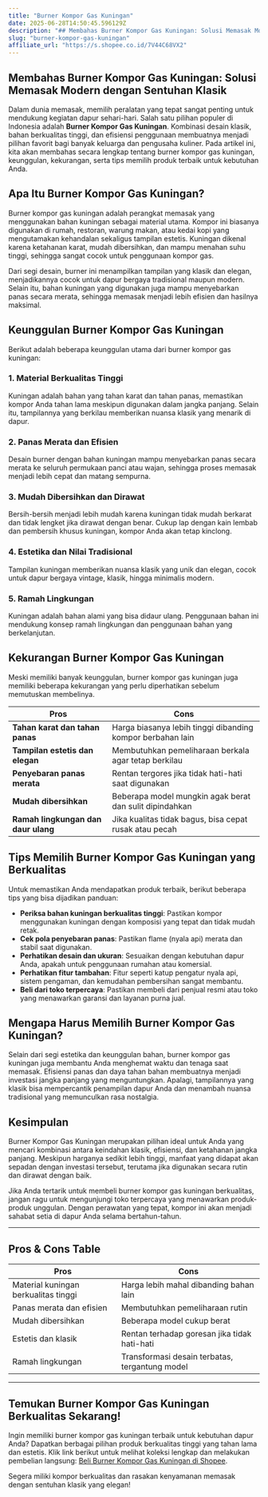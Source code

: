 ```yaml
---
title: "Burner Kompor Gas Kuningan"
date: 2025-06-28T14:50:45.596129Z
description: "## Membahas Burner Kompor Gas Kuningan: Solusi Memasak Modern dengan Sentuhan Klasik..."
slug: "burner-kompor-gas-kuningan"
affiliate_url: "https://s.shopee.co.id/7V44C68VX2"
---
```

## Membahas Burner Kompor Gas Kuningan: Solusi Memasak Modern dengan Sentuhan Klasik

Dalam dunia memasak, memilih peralatan yang tepat sangat penting untuk mendukung kegiatan dapur sehari-hari. Salah satu pilihan populer di Indonesia adalah **Burner Kompor Gas Kuningan**. Kombinasi desain klasik, bahan berkualitas tinggi, dan efisiensi penggunaan membuatnya menjadi pilihan favorit bagi banyak keluarga dan pengusaha kuliner. Pada artikel ini, kita akan membahas secara lengkap tentang burner kompor gas kuningan, keunggulan, kekurangan, serta tips memilih produk terbaik untuk kebutuhan Anda.

## Apa Itu Burner Kompor Gas Kuningan?

Burner kompor gas kuningan adalah perangkat memasak yang menggunakan bahan kuningan sebagai material utama. Kompor ini biasanya digunakan di rumah, restoran, warung makan, atau kedai kopi yang mengutamakan kehandalan sekaligus tampilan estetis. Kuningan dikenal karena ketahanan karat, mudah dibersihkan, dan mampu menahan suhu tinggi, sehingga sangat cocok untuk penggunaan kompor gas.

Dari segi desain, burner ini menampilkan tampilan yang klasik dan elegan, menjadikannya cocok untuk dapur bergaya tradisional maupun modern. Selain itu, bahan kuningan yang digunakan juga mampu menyebarkan panas secara merata, sehingga memasak menjadi lebih efisien dan hasilnya maksimal.

## Keunggulan Burner Kompor Gas Kuningan

Berikut adalah beberapa keunggulan utama dari burner kompor gas kuningan:

### 1. Material Berkualitas Tinggi

Kuningan adalah bahan yang tahan karat dan tahan panas, memastikan kompor Anda tahan lama meskipun digunakan dalam jangka panjang. Selain itu, tampilannya yang berkilau memberikan nuansa klasik yang menarik di dapur.

### 2. Panas Merata dan Efisien

Desain burner dengan bahan kuningan mampu menyebarkan panas secara merata ke seluruh permukaan panci atau wajan, sehingga proses memasak menjadi lebih cepat dan matang sempurna.

### 3. Mudah Dibersihkan dan Dirawat

Bersih-bersih menjadi lebih mudah karena kuningan tidak mudah berkarat dan tidak lengket jika dirawat dengan benar. Cukup lap dengan kain lembab dan pembersih khusus kuningan, kompor Anda akan tetap kinclong.

### 4. Estetika dan Nilai Tradisional

Tampilan kuningan memberikan nuansa klasik yang unik dan elegan, cocok untuk dapur bergaya vintage, klasik, hingga minimalis modern.

### 5. Ramah Lingkungan

Kuningan adalah bahan alami yang bisa didaur ulang. Penggunaan bahan ini mendukung konsep ramah lingkungan dan penggunaan bahan yang berkelanjutan.

## Kekurangan Burner Kompor Gas Kuningan

Meski memiliki banyak keunggulan, burner kompor gas kuningan juga memiliki beberapa kekurangan yang perlu diperhatikan sebelum memutuskan membelinya.

| Pros | Cons |
|---|---|
| **Tahan karat dan tahan panas** | Harga biasanya lebih tinggi dibanding kompor berbahan lain |
| **Tampilan estetis dan elegan** | Membutuhkan pemeliharaan berkala agar tetap berkilau |
| **Penyebaran panas merata** | Rentan tergores jika tidak hati-hati saat digunakan |
| **Mudah dibersihkan** | Beberapa model mungkin agak berat dan sulit dipindahkan |
| **Ramah lingkungan dan daur ulang** | Jika kualitas tidak bagus, bisa cepat rusak atau pecah |

## Tips Memilih Burner Kompor Gas Kuningan yang Berkualitas

Untuk memastikan Anda mendapatkan produk terbaik, berikut beberapa tips yang bisa dijadikan panduan:

- **Periksa bahan kuningan berkualitas tinggi**: Pastikan kompor menggunakan kuningan dengan komposisi yang tepat dan tidak mudah retak.
- **Cek pola penyebaran panas**: Pastikan flame (nyala api) merata dan stabil saat digunakan.
- **Perhatikan desain dan ukuran**: Sesuaikan dengan kebutuhan dapur Anda, apakah untuk penggunaan rumahan atau komersial.
- **Perhatikan fitur tambahan**: Fitur seperti katup pengatur nyala api, sistem pengaman, dan kemudahan pembersihan sangat membantu.
- **Beli dari toko terpercaya**: Pastikan membeli dari penjual resmi atau toko yang menawarkan garansi dan layanan purna jual.

## Mengapa Harus Memilih Burner Kompor Gas Kuningan?

Selain dari segi estetika dan keunggulan bahan, burner kompor gas kuningan juga membantu Anda menghemat waktu dan tenaga saat memasak. Efisiensi panas dan daya tahan bahan membuatnya menjadi investasi jangka panjang yang menguntungkan. Apalagi, tampilannya yang klasik bisa mempercantik penampilan dapur Anda dan menambah nuansa tradisional yang memunculkan rasa nostalgia.

## Kesimpulan

Burner Kompor Gas Kuningan merupakan pilihan ideal untuk Anda yang mencari kombinasi antara keindahan klasik, efisiensi, dan ketahanan jangka panjang. Meskipun harganya sedikit lebih tinggi, manfaat yang didapat akan sepadan dengan investasi tersebut, terutama jika digunakan secara rutin dan dirawat dengan baik.

Jika Anda tertarik untuk membeli burner kompor gas kuningan berkualitas, jangan ragu untuk mengunjungi toko terpercaya yang menawarkan produk-produk unggulan. Dengan perawatan yang tepat, kompor ini akan menjadi sahabat setia di dapur Anda selama bertahun-tahun.

---

## Pros & Cons Table

| Pros | Cons |
|---|---|
| Material kuningan berkualitas tinggi | Harga lebih mahal dibanding bahan lain |
| Panas merata dan efisien | Membutuhkan pemeliharaan rutin |
| Mudah dibersihkan | Beberapa model cukup berat |
| Estetis dan klasik | Rentan terhadap goresan jika tidak hati-hati |
| Ramah lingkungan | Transformasi desain terbatas, tergantung model |

---

## Temukan Burner Kompor Gas Kuningan Berkualitas Sekarang!

Ingin memiliki burner kompor gas kuningan terbaik untuk kebutuhan dapur Anda? Dapatkan berbagai pilihan produk berkualitas tinggi yang tahan lama dan estetis. Klik link berikut untuk melihat koleksi lengkap dan melakukan pembelian langsung: [Beli Burner Kompor Gas Kuningan di Shopee](https://s.shopee.co.id/7V44C68VX2).

Segera miliki kompor berkualitas dan rasakan kenyamanan memasak dengan sentuhan klasik yang elegan!